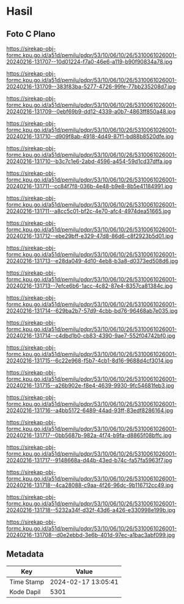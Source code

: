# Hasil

## Foto C Plano

https://sirekap-obj-formc.kpu.go.id/a51d/pemilu/pdpr/53/10/06/10/26/5310061026001-20240216-131707--10d01224-f7a0-46e6-a119-b90f90834a78.jpg

https://sirekap-obj-formc.kpu.go.id/a51d/pemilu/pdpr/53/10/06/10/26/5310061026001-20240216-131709--383f83ba-5277-4726-99fe-77bb235208d7.jpg

https://sirekap-obj-formc.kpu.go.id/a51d/pemilu/pdpr/53/10/06/10/26/5310061026001-20240216-131709--0ebf69b9-dd12-4339-a0b7-4863ff850a48.jpg

https://sirekap-obj-formc.kpu.go.id/a51d/pemilu/pdpr/53/10/06/10/26/5310061026001-20240216-131710--d909f8ab-4918-4d49-87f1-bd88b8520dfe.jpg

https://sirekap-obj-formc.kpu.go.id/a51d/pemilu/pdpr/53/10/06/10/26/5310061026001-20240216-131710--b3c7c1e6-2abd-4596-a454-59d1cd37dffa.jpg

https://sirekap-obj-formc.kpu.go.id/a51d/pemilu/pdpr/53/10/06/10/26/5310061026001-20240216-131711--cc84f7f8-036b-4e48-b9e8-8b5e41184991.jpg

https://sirekap-obj-formc.kpu.go.id/a51d/pemilu/pdpr/53/10/06/10/26/5310061026001-20240216-131711--a8cc5c01-bf2c-4e70-afc4-4974dea51665.jpg

https://sirekap-obj-formc.kpu.go.id/a51d/pemilu/pdpr/53/10/06/10/26/5310061026001-20240216-131712--ebe29bff-e329-47d8-86d6-c8f2923b5d01.jpg

https://sirekap-obj-formc.kpu.go.id/a51d/pemilu/pdpr/53/10/06/10/26/5310061026001-20240216-131713--e28da049-4d10-4eb8-b3a8-d0373ed508d6.jpg

https://sirekap-obj-formc.kpu.go.id/a51d/pemilu/pdpr/53/10/06/10/26/5310061026001-20240216-131713--7efce6b6-1acc-4c82-87e4-8357ca81384c.jpg

https://sirekap-obj-formc.kpu.go.id/a51d/pemilu/pdpr/53/10/06/10/26/5310061026001-20240216-131714--629ba2b7-57d9-4cbb-bd76-96468ab7e035.jpg

https://sirekap-obj-formc.kpu.go.id/a51d/pemilu/pdpr/53/10/06/10/26/5310061026001-20240216-131714--c4dbd1b0-cb83-4390-9ae7-552f04742bf0.jpg

https://sirekap-obj-formc.kpu.go.id/a51d/pemilu/pdpr/53/10/06/10/26/5310061026001-20240216-131715--6c22e968-f5b7-4cb1-8d16-9688d4cf3014.jpg

https://sirekap-obj-formc.kpu.go.id/a51d/pemilu/pdpr/53/10/06/10/26/5310061026001-20240216-131715--a26b902e-f8e4-4639-9930-9fc54681feb3.jpg

https://sirekap-obj-formc.kpu.go.id/a51d/pemilu/pdpr/53/10/06/10/26/5310061026001-20240216-131716--a4bb5172-6489-44ad-93ff-83edf8286164.jpg

https://sirekap-obj-formc.kpu.go.id/a51d/pemilu/pdpr/53/10/06/10/26/5310061026001-20240216-131717--0bb5687b-982a-4f74-b9fa-d8865f08bffc.jpg

https://sirekap-obj-formc.kpu.go.id/a51d/pemilu/pdpr/53/10/06/10/26/5310061026001-20240216-131717--9148668a-d44b-43ed-b74c-fa57fa5963f7.jpg

https://sirekap-obj-formc.kpu.go.id/a51d/pemilu/pdpr/53/10/06/10/26/5310061026001-20240216-131718--4ca28088-c9aa-4f26-96dc-9b116712cc49.jpg

https://sirekap-obj-formc.kpu.go.id/a51d/pemilu/pdpr/53/10/06/10/26/5310061026001-20240216-131718--5232a34f-d32f-43d6-a426-e330998e199b.jpg

https://sirekap-obj-formc.kpu.go.id/a51d/pemilu/pdpr/53/10/06/10/26/5310061026001-20240216-131708--d0e2ebbd-3e6b-401d-97ec-a1bac3abf099.jpg


## Metadata

| Key        | Value               |
| ---------- | ------------------- |
| Time Stamp | 2024-02-17 13:05:41 |
| Kode Dapil | 5301                |



